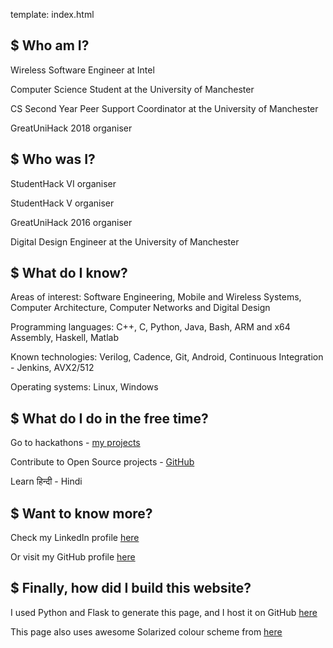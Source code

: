 template: index.html

## $ Who am I?

Wireless Software Engineer at Intel

Computer Science Student at the University of Manchester

CS Second Year Peer Support Coordinator at the University of Manchester

GreatUniHack 2018 organiser

## $ Who was I?

StudentHack VI organiser

StudentHack V organiser

GreatUniHack 2016 organiser

Digital Design Engineer at the University of Manchester

## $ What do I know?

Areas of interest: Software Engineering, Mobile and Wireless Systems, Computer Architecture, Computer Networks and Digital Design

Programming languages: C++, C, Python, Java, Bash, ARM and x64 Assembly, Haskell, Matlab

Known technologies: Verilog, Cadence, Git, Android, Continuous Integration - Jenkins, AVX2/512

Operating systems: Linux, Windows

## $ What do I do in the free time?

Go to hackathons - [my projects](https://devpost.com/Ifor)

Contribute to Open Source projects - [GitHub](https://github.com/IgWod)

Learn हिन्दी  - Hindi

## $ Want to know more?

Check my LinkedIn profile [here](https://www.linkedin.com/in/wodiany/)

Or visit my GitHub profile [here](https://github.com/IgWod)

## $ Finally, how did I build this website?

I used Python and Flask to generate this page, and I host it on GitHub [here](https://github.com/IgWod/IgWod.github.io)

This page also uses awesome Solarized colour scheme from [here](http://ethanschoonover.com/solarized)
